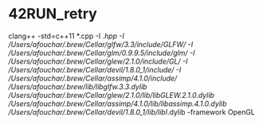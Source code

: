 # 42RUN_retry

clang++ -std=c++11 *.cpp -I *.hpp -I /Users/afouchar/.brew/Cellar/glfw/3.3/include/GLFW/ -I /Users/afouchar/.brew/Cellar/glm/0.9.9.5/include/glm/ -I /Users/afouchar/.brew/Cellar/glew/2.1.0/include/GL/ -I /Users/afouchar/.brew/Cellar/devil/1.8.0_1/include/ -I /Users/afouchar/.brew/Cellar/assimp/4.1.0/include/ /Users/afouchar/.brew/lib/libglfw.3.3.dylib /Users/afouchar/.brew/Cellar/glew/2.1.0/lib/libGLEW.2.1.0.dylib /Users/afouchar/.brew/Cellar/assimp/4.1.0/lib/libassimp.4.1.0.dylib /Users/afouchar/.brew/Cellar/devil/1.8.0_1/lib/libI*.dylib -framework OpenGL